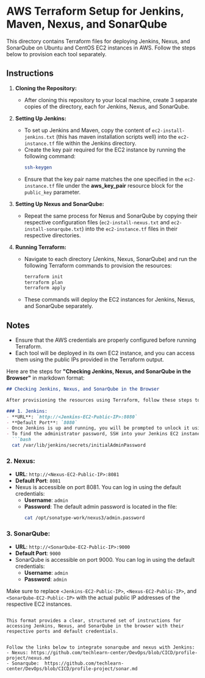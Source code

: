 # AWS Terraform Setup for Jenkins, Maven, Nexus, and SonarQube

This directory contains Terraform files for deploying Jenkins, Nexus, and SonarQube on Ubuntu and CentOS EC2 instances in AWS. Follow the steps below to provision each tool separately.

## Instructions

1. **Cloning the Repository:**
   - After cloning this repository to your local machine, create 3 separate copies of the directory, each for Jenkins, Nexus, and SonarQube.

2. **Setting Up Jenkins:**
   - To set up Jenkins and Maven, copy the content of `ec2-install-jenkins.txt` (this has maven installation scripts well) into the `ec2-instance.tf` file within the Jenkins directory.
   - Create the key pair required for the EC2 instance by running the following command:
     ```bash
     ssh-keygen
     ```
   - Ensure that the key pair name matches the one specified in the `ec2-instance.tf` file under the **aws_key_pair** resource block for the `public_key` parameter.

3. **Setting Up Nexus and SonarQube:**
   - Repeat the same process for Nexus and SonarQube by copying their respective configuration files (`ec2-install-nexus.txt` and `ec2-install-sonarqube.txt`) into the `ec2-instance.tf` files in their respective directories.
   
4. **Running Terraform:**
   - Navigate to each directory (Jenkins, Nexus, SonarQube) and run the following Terraform commands to provision the resources:
     ```bash
     terraform init
     terraform plan
     terraform apply
     ```

   - These commands will deploy the EC2 instances for Jenkins, Nexus, and SonarQube separately.

## Notes
- Ensure that the AWS credentials are properly configured before running Terraform.
- Each tool will be deployed in its own EC2 instance, and you can access them using the public IPs provided in the Terraform output.



Here are the steps for **"Checking Jenkins, Nexus, and SonarQube in the Browser"** in markdown format:

```markdown
## Checking Jenkins, Nexus, and SonarQube in the Browser

After provisioning the resources using Terraform, follow these steps to check if Jenkins, Nexus, and SonarQube are running by accessing them in your browser:

### 1. Jenkins:
- **URL**: `http://<Jenkins-EC2-Public-IP>:8080`
- **Default Port**: `8080`
- Once Jenkins is up and running, you will be prompted to unlock it using the administrator password.
- To find the administrator password, SSH into your Jenkins EC2 instance and use the following command:
  ```bash
  cat /var/lib/jenkins/secrets/initialAdminPassword
  ```

### 2. Nexus:
- **URL**: `http://<Nexus-EC2-Public-IP>:8081`
- **Default Port**: `8081`
- Nexus is accessible on port 8081. You can log in using the default credentials:
  - **Username**: `admin`
  - **Password**: The default admin password is located in the file:
    ```bash
    cat /opt/sonatype-work/nexus3/admin.password
    ```

### 3. SonarQube:
- **URL**: `http://<SonarQube-EC2-Public-IP>:9000`
- **Default Port**: `9000`
- SonarQube is accessible on port 9000. You can log in using the default credentials:
  - **Username**: `admin`
  - **Password**: `admin`
  
Make sure to replace `<Jenkins-EC2-Public-IP>`, `<Nexus-EC2-Public-IP>`, and `<SonarQube-EC2-Public-IP>` with the actual public IP addresses of the respective EC2 instances.
```

This format provides a clear, structured set of instructions for accessing Jenkins, Nexus, and SonarQube in the browser with their respective ports and default credentials.


Follow the links below to integrate sonarqube and nexus with Jenkins:
- Nexus: https://github.com/techlearn-center/DevOps/blob/CICD/profile-project/nexus.md
- Sonarqube:  https://github.com/techlearn-center/DevOps/blob/CICD/profile-project/sonar.md



